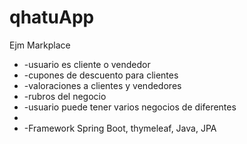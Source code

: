 # qhatuApp

Ejm Markplace 

* -usuario es cliente o vendedor
* -cupones de descuento para clientes
* -valoraciones a clientes y vendedores
* -rubros del negocio
* -usuario puede tener varios negocios de diferentes
*  
* -Framework Spring Boot, thymeleaf, Java, JPA

